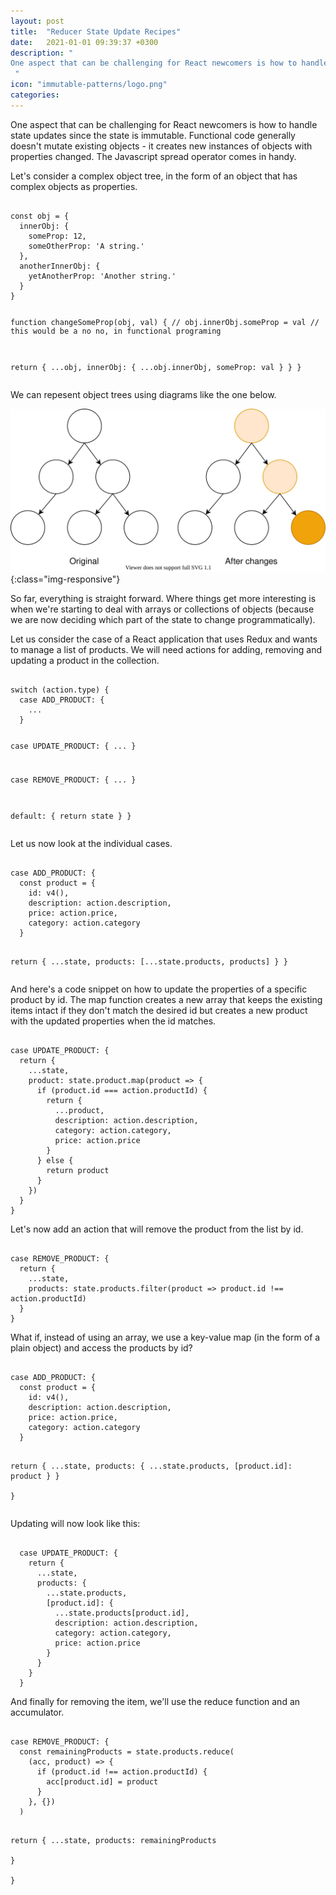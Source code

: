 ```yaml
---
layout: post
title:  "Reducer State Update Recipes"
date:   2021-01-01 09:39:37 +0300
description: "
One aspect that can be challenging for React newcomers is how to handle state updates since the state is immutable. Functional code generally doesn't mutate existing objects - it creates new instances of objects with properties changed. The Javascript spread operator comes in handy. Let's consider a complex object tree, in the form of an object that has complex objects as properties.
 "
icon: "immutable-patterns/logo.png"
categories:
---
```

One aspect that can be challenging for React newcomers is how to handle state updates since the state is immutable. Functional code generally doesn't mutate existing objects - it creates new instances of objects with properties changed. The Javascript spread operator comes in handy. 

Let's consider a complex object tree, in the form of an object that has complex objects as properties.

<div class="margin-bottom">
<pre><code class="language-js line-numbers">
const obj = {
  innerObj: {
    someProp: 12,
    someOtherProp: 'A string.'
  },
  anotherInnerObj: {
    yetAnotherProp: 'Another string.'
  }
}

function changeSomeProp(obj, val) {
  // obj.innerObj.someProp = val
  // this would be a no no, in functional programing

  return {
    ...obj,
    innerObj: {
      ...obj.innerObj,
      someProp: val
    }
  }
}
</code></pre>
</div>

We can repesent object trees using diagrams like the one below. 

![diagram3](/images/immutable-patterns/tree.svg){:class="img-responsive"}

So far, everything is straight forward. Where things get more interesting is when we're starting to deal with arrays or collections of objects (because we are now deciding which part of the state to change programmatically). 

Let us consider the case of a React application that uses Redux and wants to manage a list of products. We will need actions for adding, removing and updating a product in the collection.

<div class="margin-bottom">
<pre><code class="language-js line-numbers">
switch (action.type) {
  case ADD_PRODUCT: {
    ...
  }

  case UPDATE_PRODUCT: {
    ...
  }
  
  case REMOVE_PRODUCT: {
    ...
  }

  default: {
    return state
  }
}
</code></pre>
</div>

Let us now look at the individual cases.

<div class="margin-bottom">
<pre><code class="language-js line-numbers">
case ADD_PRODUCT: {
  const product = {
    id: v4(),
    description: action.description,
    price: action.price,
    category: action.category
  }

  return {
    ...state,
    products: [...state.products, products]
  }
}
</code></pre>
</div>

And here's a code snippet on how to update the properties of a specific product by id. The map function creates a new array that keeps the existing items intact if they don't match the desired id but creates a new product with the updated properties when the id matches.

<div class="margin-bottom">
<pre><code class="language-js line-numbers">
case UPDATE_PRODUCT: {
  return {
    ...state,
    product: state.product.map(product => {
      if (product.id === action.productId) {
        return {
          ...product,
          description: action.description,
          category: action.category,
          price: action.price            
        }
      } else {
        return product
      }
    })
  }
}
</code></pre>
</div>

Let's now add an action that will remove the product from the list by id.

<div class="margin-bottom">
<pre><code class="language-js line-numbers">
case REMOVE_PRODUCT: {
  return {
    ...state,
    products: state.products.filter(product => product.id !== action.productId)
  }
}
</code></pre>
</div>

What if, instead of using an array, we use a key-value map (in the form of a plain object) and access the products by id? 

<div class="margin-bottom">
<pre><code class="language-js line-numbers">
case ADD_PRODUCT: {
  const product = {
    id: v4(),
    description: action.description,
    price: action.price,
    category: action.category
  }

  return {
    ...state,
    products: {
      ...state.products,
      [product.id]: product
    }
  }    
}
</code></pre>
</div>

Updating will now look like this:

<div class="margin-bottom">
<pre><code class="language-js line-numbers">
  case UPDATE_PRODUCT: {    
    return {
      ...state,
      products: {
        ...state.products,
        [product.id]: {
          ...state.products[product.id],
          description: action.description,
          category: action.category,
          price: action.price
        }
      }
    }    
  }
</code></pre>
</div>

And finally for removing the item, we'll use the reduce function and an accumulator.

<div class="margin-bottom">
<pre><code class="language-js line-numbers">
case REMOVE_PRODUCT: {    
  const remainingProducts = state.products.reduce(
    (acc, product) => {
      if (product.id !== action.productId) {
        acc[product.id] = product
      }
    }, {})
  )

  return {
    ...state,
    products: remainingProducts      
  }    
}
</code></pre>
</div>
